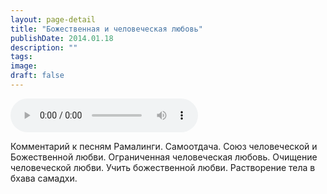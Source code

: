 ```yaml
---
layout: page-detail
title: "Божественная и человеческая любовь"
publishDate: 2014.01.18
description: ""
tags:
image:
draft: false
---
```


<audio title="2014.01.18 - Божественная и человеческая любовь.mp3" src="/upload/iblock/3ae/3ae352fdada451664ebb1db8fa630ade.mp3" controls=""></audio>

 Комментарий к песням Рамалинги. Самоотдача. Союз человеческой и Божественной любви. Ограниченная человеческая любовь. Очищение человеческой любви. Учить божественной любви. Растворение тела в бхава самадхи. 

  
